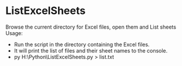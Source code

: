 # ListExcelSheets  
Browse the current directory for Excel files, open them and List sheets  
Usage:  
- Run the script in the directory containing the Excel files.  
- It will print the list of files and their sheet names to the console.  
- py H:\Python\ListExcelSheets.py > list.txt  
